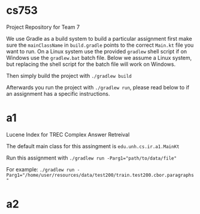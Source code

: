 # cs753

Project Repository for Team 7

We use Gradle as a build system to build a particular assignment first make sure the `mainClassName` in `build.gradle` points to the correct `Main.kt` file you want to run. On a Linux system use the provided `gradlew` shell script if on Windows use the `gradlew.bat` batch file. Below we assume a Linux system, but replacing the shell script for the batch file will work on Windows.

Then simply build the project with ```./gradlew build```

Afterwards you run the project with ```./gradlew run```, please read below to if an assignment has a specific instructions.

# a1

Lucene Index for TREC Complex Answer Retreival

The default main class for this assingment is ```edu.unh.cs.ir.a1.MainKt```

Run this assignment with ```./gradlew run -Parg1="path/to/data/file"```

For example: ```./gradlew run -Parg1="/home/user/resources/data/test200/train.test200.cbor.paragraphs"```

# a2
